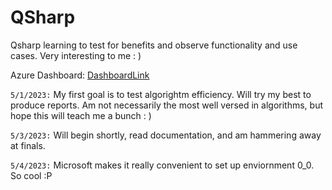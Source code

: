 # QSharp
Qsharp learning to test for benefits and observe functionality and use cases. Very interesting to me : )


Azure Dashboard: [DashboardLink](https://portal.azure.com/#home)

``` 5/1/2023: ``` My first goal is to test algorightm efficiency. Will try my best to produce reports. Am not necessarily the most well versed in algorithms, but hope this will teach me a bunch : )


``` 5/3/2023: ``` Will begin shortly, read documentation, and am hammering away at finals.


``` 5/4/2023: ``` Microsoft makes it really convenient to set up enviornment 0_0. So cool :P
